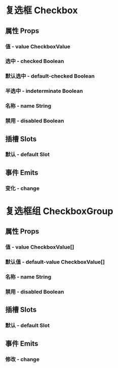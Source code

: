 <!--
 * @Author: Quarter
 * @Date: 2022-03-02 06:38:16
 * @LastEditTime: 2022-03-02 09:09:18
 * @LastEditors: Quarter
 * @Description: 复选框说明文档
 * @FilePath: /t-ui-kit/documents/docs/Checkbox/README.md
-->
<script setup>
import { /* defineComponent */ ComponentDemo } from "documents/components";
</script>

# 复选框 Checkbox

## 属性 Props

### 值 - value <t-tag theme="primary" variant="light">CheckboxValue</t-tag>

<component-demo url="/documents/docs/Checkbox/CheckboxValueDemo.vue"></component-demo>

### 选中 - checked <t-tag theme="primary" variant="light">Boolean</t-tag>

<component-demo url="/documents/docs/Checkbox/CheckboxCheckedDemo.vue"></component-demo>

### 默认选中 - default-checked <t-tag theme="primary" variant="light">Boolean</t-tag>

<component-demo url="/documents/docs/Checkbox/CheckboxDefaultCheckedDemo.vue"></component-demo>

### 半选中 - indeterminate <t-tag theme="primary" variant="light">Boolean</t-tag>

<component-demo url="/documents/docs/Checkbox/CheckboxIndeterminateDemo.vue"></component-demo>

### 名称 - name <t-tag theme="primary" variant="light">String</t-tag>

<component-demo url="/documents/docs/Checkbox/CheckboxNameDemo.vue"></component-demo>

### 禁用 - disabled <t-tag theme="primary" variant="light">Boolean</t-tag>

<component-demo url="/documents/docs/Checkbox/CheckboxDisabledDemo.vue"></component-demo>

## 插槽 Slots

### 默认 - default <t-tag theme="primary" variant="light">Slot</t-tag>

<component-demo url="/documents/docs/Checkbox/CheckboxDefaultSlotDemo.vue"></component-demo>

## 事件 Emits

### 变化 - change

<component-demo url="/documents/docs/Checkbox/CheckboxEmitChangeDemo.vue"></component-demo>

# 复选框组 CheckboxGroup

## 属性 Props

### 值 - value <t-tag theme="primary" variant="light">CheckboxValue[]</t-tag>

<component-demo url="/documents/docs/Checkbox/CheckboxGroupValueDemo.vue"></component-demo>

### 默认值 - default-value <t-tag theme="primary" variant="light">CheckboxValue[]</t-tag>

<component-demo url="/documents/docs/Checkbox/CheckboxGroupDefaultValueDemo.vue"></component-demo>

### 名称 - name <t-tag theme="primary" variant="light">String</t-tag>

<component-demo url="/documents/docs/Checkbox/CheckboxGroupNameDemo.vue"></component-demo>

### 禁用 - disabled <t-tag theme="primary" variant="light">Boolean</t-tag>

<component-demo url="/documents/docs/Checkbox/CheckboxGroupDisabledDemo.vue"></component-demo>

## 插槽 Slots

### 默认 - default <t-tag theme="primary" variant="light">Slot</t-tag>

<component-demo url="/documents/docs/Checkbox/CheckboxGroupDefaultSlotDemo.vue"></component-demo>

## 事件 Emits

### 修改 - change

<component-demo url="/documents/docs/Checkbox/CheckboxGroupEmitChangeDemo.vue"></component-demo>
